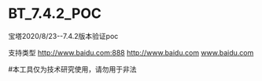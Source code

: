 # BT_7.4.2_POC
宝塔2020/8/23--7.4.2版本验证poc

支持类型
http://www.baidu.com:888
http://www.baidu.com
www.baidu.com

#本工具仅为技术研究使用，请勿用于非法
